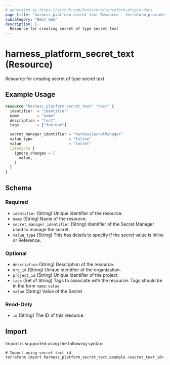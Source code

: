 ```yaml
---
# generated by https://github.com/hashicorp/terraform-plugin-docs
page_title: "harness_platform_secret_text Resource - terraform-provider-harness"
subcategory: "Next Gen"
description: |-
  Resource for creating secret of type secret text
---
```


# harness_platform_secret_text (Resource)

Resource for creating secret of type secret text

## Example Usage

```terraform
resource "harness_platform_secret_text" "test" {
  identifier  = "identifier"
  name        = "name"
  description = "test"
  tags        = ["foo:bar"]

  secret_manager_identifier = "harnessSecretManager"
  value_type                = "Inline"
  value                     = "secret"
  lifecycle {
    ignore_changes = [
      value,
    ]
  }
}
```

<!-- schema generated by tfplugindocs -->
## Schema

### Required

- `identifier` (String) Unique identifier of the resource.
- `name` (String) Name of the resource.
- `secret_manager_identifier` (String) Identifier of the Secret Manager used to manage the secret.
- `value_type` (String) This has details to specify if the secret value is Inline or Reference.

### Optional

- `description` (String) Description of the resource.
- `org_id` (String) Unique identifier of the organization.
- `project_id` (String) Unique identifier of the project.
- `tags` (Set of String) Tags to associate with the resource. Tags should be in the form `name:value`.
- `value` (String) Value of the Secret

### Read-Only

- `id` (String) The ID of this resource.

## Import

Import is supported using the following syntax:

```shell
# Import using secret text id
terraform import harness_platform_secret_text.example <secret_text_id>
```
